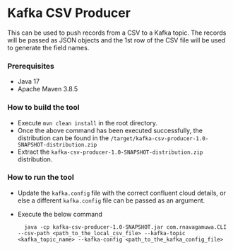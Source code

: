 # Kafka CSV Producer

This can be used to push records from a CSV to a Kafka topic. The records will be passed as JSON objects and the 1st row of the CSV file will be used to generate the field names.

### Prerequisites 

- Java 17
- Apache Maven 3.8.5

### How to build the tool

- Execute `mvn clean install` in the root directory.
- Once the above command has been executed successfully, the distribution can be found in the `/target/kafka-csv-producer-1.0-SNAPSHOT-distribution.zip`
- Extract the `kafka-csv-producer-1.0-SNAPSHOT-distribution.zip` distribution.

### How to run the tool

- Update the `kafka.config` file with the correct confluent cloud details, or else a different `kafka.config` file can be passed as an argument.
- Execute the below command

        java -cp kafka-csv-producer-1.0-SNAPSHOT.jar com.rnavagamuwa.CLI --csv-path <path_to_the_local_csv_file> --kafka-topic <kafka_topic_name> --kafka-config <path_to_the_kafka_config_file>

